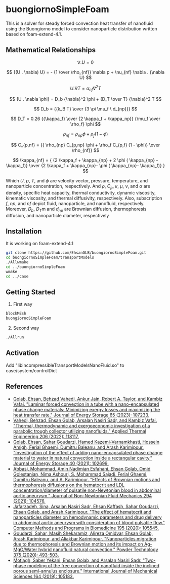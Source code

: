 # buongiornoSimpleFoam
This is a solver for steady forced convection heat transfer of nanofluid using the Buongiorno model to consider nanoparticle distribution written based on foam-extend-4.1.


## Mathematical Relationships
 $$ \nabla . U = 0 $$

$$ {(U . \nabla) U} = - {1 \over \rho_{nf}} \nabla p + \nu_{nf} \nabla . {\nabla U} $$

$$ {U . \nabla T} = \alpha_{nf} {\nabla}^2 T $$

$$ {U . \nabla \phi} = D_b {\nabla}^2 \phi + {D_T \over T} {\nabla}^2 T $$

$$ D_b = {{k_B T} \over {3 \pi \mu_f \ d_{np}}} $$

$$ D_T = 0.26 {{\kappa_f} \over {2 \kappa_f + \kappa_np}} {\mu_f \over \rho_f} \phi $$

$$ \rho_{nf} = \rho_{np} \phi + \rho_f (1 - \phi) $$

$$ C_{p,nf} = {{ \rho_{np} C_{p,np} \phi + \rho_f C_{p,f} (1 - \phi)} \over \rho_{nf}} $$

$$ \kappa_{nf} = { {2 \kappa_f + \kappa_{np} + 2 \phi ( \kappa_{np} - \kappa_f)} \over {2 \kappa_f + \kappa_{np}- \phi ( \kappa_{np}- \kappa_f)} } $$

Which $U$, $p$, $T$, and $\phi$ are velocity vector, pressure, temperature, and nanoparticle concentration, respectively. And $\rho$, $C_p$, $\kappa$, $\mu$, $\nu$, and $\alpha$ are density, specific heat capacity, thermal conductivity, dynamic viscosity, kinematic viscosity, and thermal diffusivity, respectively. Also, subscription $f$, $np$, and $nf$ depict fluid, nanoparticle, and nanofluid, respectively. Moreover, $D_b$, $D_T$m and $d_{np}$ are Brownian diffusion, thermophoresis diffusion, and nanoparticle diameter, respectively


## Installation
It is working on foam-extend-4.1
```bash
git clone https://github.com/EhsanGLB/buongiornoSimpleFoam.git
cd buongiornoSimpleFoam/transportModels
./Allwmake
cd ../buongiornoSimpleFoam
wmake
cd ../case
```


## Getting Started
1. First way
```bash
blockMEsh
buongiornoSimpleFoam
```

2. Second way
```bash
./Allrun
```


## Activation
Add "libincompressibleTransportModelsNanoFluid.so" to case/system/controlDict


## References
* [Golab, Ehsan, Behzad Vahedi, Ankur Jain, Robert A. Taylor, and Kambiz Vafai. "Laminar forced convection in a tube with a nano-encapsulated phase change materials: Minimizing exergy losses and maximizing the heat transfer rate." Journal of Energy Storage 65 (2023): 107233.](https://www.sciencedirect.com/science/article/abs/pii/S2352152X23006308)
* [Vahedi, Behzad, Ehsan Golab, Arsalan Nasiri Sadr, and Kambiz Vafai. "Thermal, thermodynamic and exergoeconomic investigation of a parabolic trough collector utilizing nanofluids." Applied Thermal Engineering 206 (2022): 118117.](https://www.sciencedirect.com/science/article/abs/pii/S1359431122000813)
* [Golab, Ehsan, Sahar Goudarzi, Hamed Kazemi-Varnamkhasti, Hossein Amigh, Ferial Ghaemi, Dumitru Baleanu, and Arash Karimipour. "Investigation of the effect of adding nano-encapsulated phase change material to water in natural convection inside a rectangular cavity." Journal of Energy Storage 40 (2021): 102699.](https://www.sciencedirect.com/science/article/abs/pii/S2352152X21004357)
* [Abbasi, Mohammad, Amin Nadimian Esfahani, Ehsan Golab, Omid Golestanian, Nima Ashouri, S. Mohammad Sajadi, Ferial Ghaemi, Dumitru Baleanu, and A. Karimipour. "Effects of Brownian motions and thermophoresis diffusions on the hematocrit and LDL concentration/diameter of pulsatile non-Newtonian blood in abdominal aortic aneurysm." Journal of Non-Newtonian Fluid Mechanics 294 (2021): 104576.](https://www.sciencedirect.com/science/article/abs/pii/S0377025721000859)
* [Jafarzadeh, Sina, Arsalan Nasiri Sadr, Ehsan Kaffash, Sahar Goudarzi, Ehsan Golab, and Arash Karimipour. "The effect of hematocrit and nanoparticles diameter on hemodynamic parameters and drug delivery in abdominal aortic aneurysm with consideration of blood pulsatile flow." Computer Methods and Programs in Biomedicine 195 (2020): 105545.](https://www.sciencedirect.com/science/article/abs/pii/S0169260720307914)
* [Goudarzi, Sahar, Masih Shekaramiz, Alireza Omidvar, Ehsan Golab, Arash Karimipour, and Aliakbar Karimipour. "Nanoparticles migration due to thermophoresis and Brownian motion and its impact on Ag-MgO/Water hybrid nanofluid natural convection." Powder Technology 375 (2020): 493-503.](https://www.sciencedirect.com/science/article/abs/pii/S0032591020307397)
* [Motlagh, Saber Yekani, Ehsan Golab, and Arsalan Nasiri Sadr. "Two-phase modeling of the free convection of nanofluid inside the inclined porous semi-annulus enclosure." International Journal of Mechanical Sciences 164 (2019): 105183.](https://www.sciencedirect.com/science/article/abs/pii/S0020740319315279)




